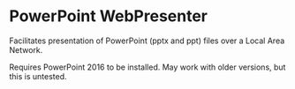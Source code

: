 # PowerPoint WebPresenter
Facilitates presentation of PowerPoint (pptx and ppt) files over a Local Area Network.

Requires PowerPoint 2016 to be installed. May work with older versions, but this is untested.
